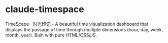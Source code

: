 # claude-timespace
TimeScape · 时光印记 - A beautiful time visualization dashboard that displays the passage of time through multiple dimensions (hour, day, week, month, year). Built with pure HTML/CSS/JS.
